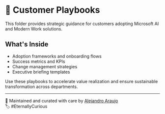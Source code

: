 # 📘 Customer Playbooks

This folder provides strategic guidance for customers adopting Microsoft AI and Modern Work solutions.

## What's Inside
- Adoption frameworks and onboarding flows
- Success metrics and KPIs
- Change management strategies
- Executive briefing templates

Use these playbooks to accelerate value realization and ensure sustainable transformation across departments.

---

🧠 Maintained and curated with care by [Alejandro Araujo](https://www.linkedin.com/in/a2araujo)  
🏷️ #EternallyCurious
